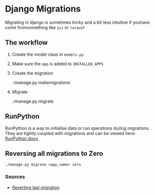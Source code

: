 # Django Migrations

Migrating in django is sometimes tricky and a bit less intuitive if youhave come fromsomething like `yii` or `laravel`

## The workflow

1. Create the model class in `models.py`

2. Make sure the `app` is added to `INSTALLED_APPS`

3. Create the migration

    ./manage.py makemigrations

4. Migrate

    ./manage.py migrate

## RunPython

RunPython is a way to initialise data or run operations during migrations.
They are tightly coupled with migrations and can be viewed here: [RunPython docs](https://docs.djangoproject.com/en/1.11/ref/migration-operations/#runpython)

## Reversing all migrations to Zero

    ./manage.py migrate <app_name> zero


### Sources

* [Reverting last migration](https://stackoverflow.com/questions/32123477/django-revert-last-migration)